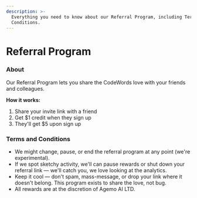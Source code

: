 ```yaml
---
description: >-
  Everything you need to know about our Referral Program, including Terms and
  Conditions.
---
```


# Referral Program

### **About**

Our Referral Program lets you share the CodeWords love with your friends and colleagues.&#x20;

**How it works:**&#x20;

1. Share your invite link with a friend
2. Get $1 credit when they sign up
3. They'll get $5 upon sign up



### Terms and Conditions

* We might change, pause, or end the referral program  at any point (we're experimental).&#x20;
* If we spot sketchy activity, we'll can pause rewards or shut down your referral link — we'll catch you, we love looking at the analytics.&#x20;
* Keep it cool — don't spam, mass-message, or drop your link where it doesn't belong. This program exists to share the love, not bug.&#x20;
* All rewards are at the discretion of Agemo AI LTD.&#x20;



